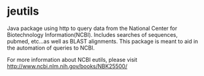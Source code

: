 # jeutils
Java package using http to query data from the National Center for Biotechnology Information(NCBI). Includes searches of sequences, pubmed, etc...as well as BLAST alignments. This package is meant to aid in the automation of queries to NCBI.

For more information about NCBI eutils, please visit http://www.ncbi.nlm.nih.gov/books/NBK25500/
